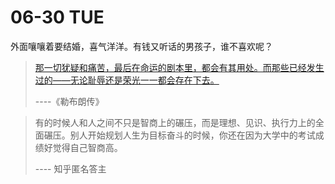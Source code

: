 # 06-30 TUE

外面嚷嚷着要结婚，喜气洋洋。有钱又听话的男孩子，谁不喜欢呢？



> [那一切犹疑和痛苦，最后在命运的剧本里，都会有其用处。而那些已经发生过的——无论耻辱还是荣光一一都会存在下去。](https://www.mingyantong.com/ju/5267334)  
>  
>
> ----《勒布朗传》

> 有的时候人和人之间不只是智商上的碾压，而是理想、见识、执行力上的全面碾压。别人开始规划人生为目标奋斗的时候，你还在因为大学中的考试成绩好觉得自己智商高。
>
> ---- 知乎匿名答主



